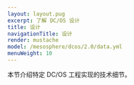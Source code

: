 ```yaml
---
layout: layout.pug
excerpt: 了解 DC/OS 设计
title: 设计
navigationTitle: 设计
render: mustache
model: /mesosphere/dcos/2.0/data.yml
menuWeight: 10
---
```


本节介绍特定 DC/OS 工程实现的技术细节。
